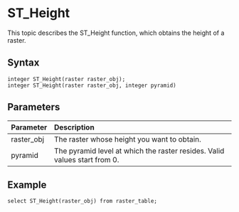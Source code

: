 # ST\_Height

This topic describes the ST\_Height function, which obtains the height of a raster.

## Syntax

```
integer ST_Height(raster raster_obj);
integer ST_Height(raster raster_obj, integer pyramid)
```

## Parameters

|Parameter|Description|
|:--------|:----------|
|raster\_obj|The raster whose height you want to obtain.|
|pyramid|The pyramid level at which the raster resides. Valid values start from 0.|

## Example

```
select ST_Height(raster_obj) from raster_table;
```

